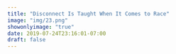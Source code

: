 ```yaml
---
title: "Disconnect Is Taught When It Comes to Race"
image: "img/23.png"
showonlyimage: "true"
date: 2019-07-24T23:16:01-07:00
draft: false
---
```

